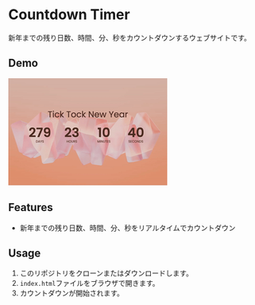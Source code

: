 # Countdown Timer

新年までの残り日数、時間、分、秒をカウントダウンするウェブサイトです。

## Demo

![Countdown Timer Demo](demo.gif)

## Features

- 新年までの残り日数、時間、分、秒をリアルタイムでカウントダウン

## Usage

1. このリポジトリをクローンまたはダウンロードします。
2. `index.html`ファイルをブラウザで開きます。
3. カウントダウンが開始されます。
